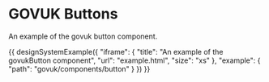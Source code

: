 ---
---
# GOVUK Buttons

An example of the govuk button component.

{{ designSystemExample({
"iframe": {
    "title": "An example of the govukButton component",
    "url": "example.html",
    "size": "xs"
},
"example": {
    "path": "govuk/components/button"
}
}) }}
